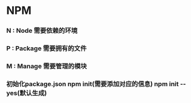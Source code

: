 # NPM 

### N : Node		需要依赖的环境
### P : Package 	需要拥有的文件
### M : Manage      需要管理的模块


### 初始化package.json npm init(需要添加对应的信息)  npm init --yes(默认生成)